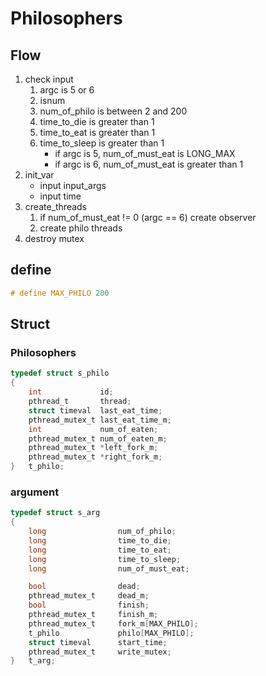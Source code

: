 # Philosophers

## Flow
1. check input
	1. argc is 5 or 6
	1. isnum
	1. num_of_philo is between 2 and 200
	1. time_to_die is greater than 1
	1. time_to_eat is greater than 1
	1. time_to_sleep is greater than 1
		- if argc is 5, num_of_must_eat is LONG_MAX
		- if argc is 6, num_of_must_eat is greater than 1
1. init_var
	- input input_args
	- input time
1. create_threads
	1. if num_of_must_eat != 0 (argc == 6) create observer
	1. create philo threads
1. destroy mutex


## define
```c
# define MAX_PHILO 200
```

## Struct
###  Philosophers
```c
typedef struct s_philo
{
	int				id;
	pthread_t		thread;
	struct timeval	last_eat_time;
	pthread_mutex_t	last_eat_time_m;
	int				num_of_eaten;
	pthread_mutex_t	num_of_eaten_m;
	pthread_mutex_t	*left_fork_m;
	pthread_mutex_t	*right_fork_m;
}	t_philo;
```

### argument
```c
typedef struct s_arg
{
	long				num_of_philo;
	long				time_to_die;
	long				time_to_eat;
	long				time_to_sleep;
	long				num_of_must_eat;

	bool				dead;
	pthread_mutex_t		dead_m;
	bool				finish;
	pthread_mutex_t		finish_m;
	pthread_mutex_t		fork_m[MAX_PHILO];
	t_philo				philo[MAX_PHILO];
	struct timeval		start_time;
	pthread_mutex_t		write_mutex;
}	t_arg;
```
